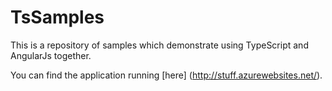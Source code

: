 TsSamples
=========

This is a repository of samples which demonstrate using TypeScript and AngularJs together.

You can find the application running [here] (http://stuff.azurewebsites.net/).
